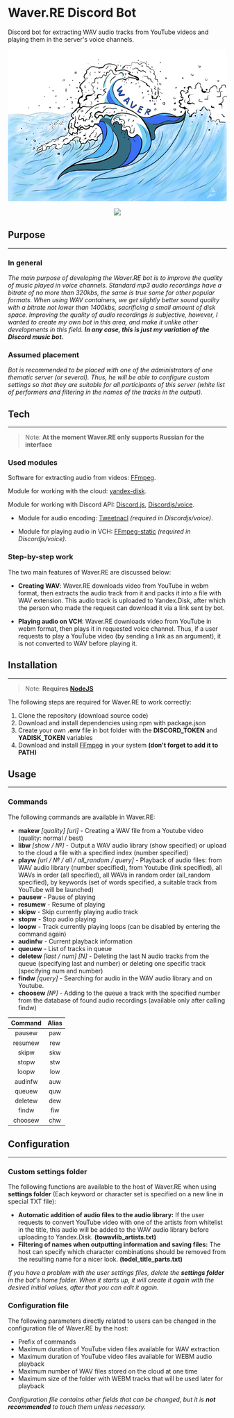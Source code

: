 # Waver.RE Discord Bot
Discord bot for extracting WAV audio tracks from YouTube videos and playing them in the server's voice channels.

<p align='center'>
       <img height=350 src="Waver.RE_Logo.png"/>
</p>

<p align='center'>
   <a href="https://discordapp.com/users/933282998118412328/">
       <img height=35 src="https://img.shields.io/badge/Discord-5865F2?style=for-the-badge&logo=discord&logoColor=white"/>
    </a>
</p>



## Purpose
---
### **In general**

_The main purpose of developing the Waver.RE bot is to improve the quality of music played in voice channels. Standard mp3 audio recordings have a bitrate of no more than 320kbs, the same is true some for other popular formats. When using WAV containers, we get slightly better sound quality with a bitrate not lower than 1400kbs, sacrificing a small amount of disk space. Improving the quality of audio recordings is subjective, however, I wanted to create my own bot in this area, and make it unlike other developments in this field. **In any case, this is just my variation of the Discord music bot.**_


### **Assumed placement**

_Bot is recommended to be placed with one of the administrators of one thematic server (or several). Thus, he will be able to configure custom settings so that they are suitable for all participants of this server (white list of performers and filtering in the names of the tracks in the output)._



## Tech
---

>Note: **At the moment Waver.RE only supports Russian for the interface** 

### **Used modules**

Software for extracting audio from videos: [FFmpeg](https://ffmpeg.org/).

Module for working with the cloud: [yandex-disk](https://www.npmjs.com/package/yandex-disk).

Module for working with Discord API: [Discord.js](https://www.npmjs.com/package/discord.js), [Discordjs/voice](https://www.npmjs.com/package/@discordjs/voice).


* Module for audio encoding: [Tweetnacl](https://www.npmjs.com/package/tweetnacl) _(required in Discordjs/voice)_.

* Module for playing audio in VCH: [FFmpeg-static](https://www.npmjs.com/package/ffmpeg-static) _(required in Discordjs/voice)_.


### **Step-by-step work**

The two main features of Waver.RE are discussed below:

* **Creating WAV**: Waver.RE downloads video from YouTube in webm format, then extracts the audio track from it and packs it into a file with WAV extension. This audio track is uploaded to Yandex.Disk, after which the person who made the request can download it via a link sent by bot.

* **Playing audio on VCH**: Waver.RE downloads video from YouTube in webm format, then plays it in requested voice channel. Thus, if a user requests to play a YouTube video (by sending a link as an argument), it is not converted to WAV before playing it.



## Installation
---
> Note: **Requires [NodeJS](https://nodejs.org/en/)**

The following steps are required for Waver.RE to work correctly:
1) Clone the repository (download source code)
2) Download and install dependencies using npm with package.json
3) Create your own **.env** file in bot folder with the **DISCORD_TOKEN** and **YADISK_TOKEN** variables
4) Download and install [FFmpeg](https://ffmpeg.org/) in your system **(don't forget to add it to PATH)**



## Usage
---

### **Commands**

The following commands are available in Waver.RE:

* **makew** *[quality] [url]* - Creating a WAV file from a Youtube video (quality: normal / best)
* **libw** *[show / №]* - Output a WAV audio library (show specified) or upload to the cloud a file with a specified index (number specified)
* **playw** *[url / № / all / all_random / query]* - Playback of audio files: from WAV audio library (number specified), from Youtube (link specified), all WAVs in order (all specified), all WAVs in random order (all_random specified), by keywords (set of words specified, а suitable track from YouTube will be launched)
* **pausew** - Pause of playing
* **resumew** - Resume of playing
* **skipw** - Skip currently playing audio track
* **stopw** - Stop audio playing
* **loopw** - Track currently playing loops (can be disabled by entering the command again)
* **audinfw** - Сurrent playback information
*  **queuew** - List of tracks in queue
*  **deletew** *[last / num] [N]* - Deleting the last N audio tracks from the queue (specifying last and number) or deleting one specific track (specifying num and number)
*  **findw** *[query]* - Searching for audio in the WAV audio library and on Youtube.
*  **choosew** *[№]* - Adding to the queue a track with the specified number from the database of found audio recordings (available only after calling findw)


| Command        | Alias       |
|:--------------:|:-----------:|
| pausew         | paw         |
| resumew        | rew         |
| skipw          | skw         |
| stopw          | stw         |
| loopw          | low         |
| audinfw        | auw         |
| queuew         | quw         |
| deletew        | dew         |
| findw          | fiw         |
| choosew        | chw         |



## Configuration
---

### **Custom settings folder**

The following functions are available to the host of Waver.RE when using **settings folder** (Each keyword or character set is specified on a new line in special TXT file):
  
* **Automatic addition of audio files to the audio library:** If the user requests to convert YouTube video with one of the artists from whitelist in the title, this audio will be added to the WAV audio library before uploading to Yandex.Disk. **(towavlib_artists.txt)**
* **Filtering of names when outputting information and saving files:** The host can specify which character combinations should be removed from the resulting name for a nicer look. **(todel_title_parts.txt)**

*If you have a problem with the user settings files, delete the **settings folder** in the bot's home folder. When it starts up, it will create it again with the desired initial values, after that you can edit it again.*


### **Configuration file**

The following parameters directly related to users can be changed in the configuration file of Waver.RE by the host:

* Prefix of commands
* Maximum duration of YouTube video files available for WAV extraction
* Maximum duration of YouTube video files available for WEBM audio playback
* Maximum number of WAV files stored on the cloud at one time
* Maximum size of the folder with WEBM tracks that will be used later for playback

*Configuration file contains other fields that can be changed, but it is **not recommended** to touch them unless necessary.*